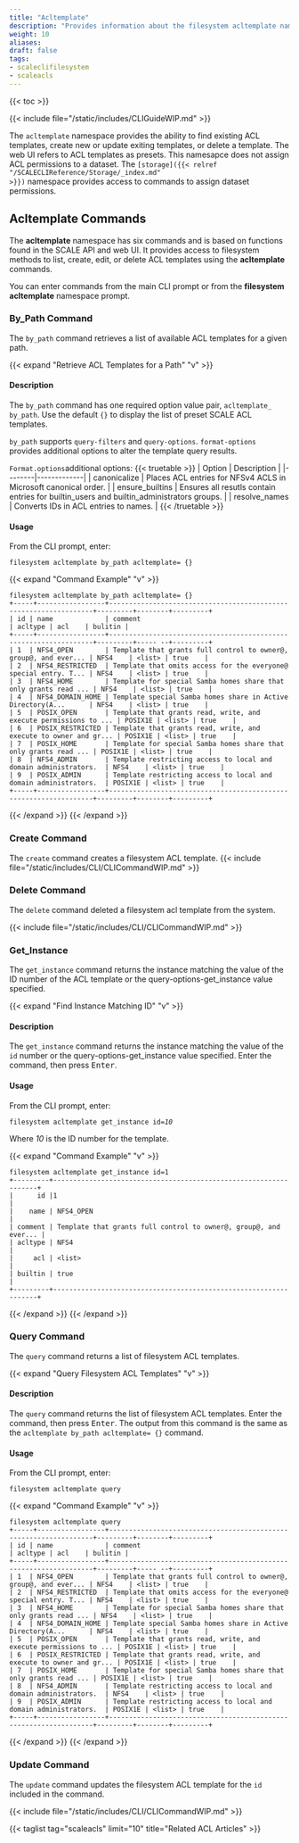 ```yaml
---
title: "Acltemplate"
description: "Provides information about the filesystem acltemplate namespace in the TrueNAS CLI. Includes command syntax and common commands."
weight: 10
aliases:
draft: false
tags:
- scaleclifilesystem
- scaleacls
---
```


{{< toc >}}


{{< include file="/static/includes/CLIGuideWIP.md" >}}

The `acltemplate` namespace provides the ability to find existing ACL templates, create new or update exiting templates, or delete a template.
The web UI refers to ACL templates as presets.
This namesapce does not assign ACL permissions to a dataset. 
The <code>[storage]({{< relref "/SCALECLIReference/Storage/_index.md" >}})</code> namespace provides access to commands to assign dataset permissions.

## Acltemplate Commands

The **acltemplate** namespace has six commands and is based on functions found in the SCALE API and web UI. 
It provides access to filesystem methods to list, create, edit, or delete ACL templates using the **acltemplate** commands. 

You can enter commands from the main CLI prompt or from the **filesystem acltemplate** namespace prompt.

### By_Path Command
The `by_path` command retrieves a list of available ACL templates for a given path. 

{{< expand "Retrieve ACL Templates for a Path" "v" >}}
#### Description
The `by_path` command has one required option value pair, `acltemplate_ by_path`. 
Use the default `{}` to display the list of preset SCALE ACL templates. 

`by_path` supports `query-filters` and `query-options`. `format-options` provides additional options to alter the template query results.

`Format.options`additional options:
{{< truetable >}}
| Option | Description |
|--------|-------------|
| canonicalize | Places ACL entries for NFSv4 ACLS in Microsoft canonical order. |
| ensure_builtins | Ensures all resutls contain entries for builtin_users and builtin_administrators groups. |
| resolve_names | Converts IDs in ACL entries to names. |
{{< /truetable >}}

#### Usage

From the CLI prompt, enter:

`filesystem acltemplate by_path acltemplate= {}`

{{< expand "Command Example" "v" >}}
```
filesystem acltemplate by_path acltemplate= {}
+-----+-----------------+------------------------------------------------------------------+---------+--------+---------+
| id | name             | comment                                                          | acltype | acl    | bulitin |
+-----+-----------------+------------------------------------------------------------------+---------+----- --+---------+
| 1  | NFS4_OPEN        | Template that grants full control to owner@, group@, and ever... | NFS4    | <list> | true    |
| 2  | NFS4_RESTRICTED  | Template that omits access for the everyone@ special entry. T... | NFS4    | <list> | true    |
| 3  | NFS4_HOME        | Template for special Samba homes share that only grants read ... | NFS4    | <list> | true    |
| 4  | NFS4_DOMAIN_HOME | Template special Samba homes share in Active Directory(A...      | NFS4    | <list> | true    |
| 5  | POSIX_OPEN       | Template that grants read, write, and execute permissions to ... | POSIX1E | <list> | true    |
| 6  | POSIX_RESTRICTED | Template that grants read, write, and execute to owner and gr... | POSIX1E | <list> | true    |
| 7  | POSIX_HOME       | Template for special Samba homes share that only grants read ... | POSIX1E | <list> | true    |
| 8  | NFS4_ADMIN       | Template restricting access to local and domain administrators.  | NFS4    | <list> | true    |
| 9  | POSIX_ADMIN      | Template restricting access to local and domain administrators.  | POSIX1E | <list> | true    |
+-----+-----------------+------------------------------------------------------------------+---------+--------+---------+
```
{{< /expand >}}
{{< /expand >}}

### Create Command
The `create` command creates a filesystem ACL template. 
{{< include file="/static/includes/CLI/CLICommandWIP.md" >}}

### Delete Command
The `delete` command deleted a filesystem acl template from the system.

{{< include file="/static/includes/CLI/CLICommandWIP.md" >}}

### Get_Instance
The `get_instance` command returns the instance matching the value of the ID number of the ACL template or the query-options-get_instance value specified. 

{{< expand "Find Instance Matching ID" "v" >}}
#### Description
The `get_instance` command returns the instance matching the value of the `id` number or the query-options-get_instance value specified. 
Enter the command, then press <kbd>Enter</kbd>.
#### Usage
From the CLI prompt, enter:

<code>filesystem acltemplate get_instance id=<i>10</i></code>

Where *10* is the ID number for the template.

{{< expand "Command Example" "v" >}}
```
filesystem acltemplate get_instance id=1
+---------+------------------------------------------------------------------+
|      id |1                                                                 |
|    name | NFS4_OPEN                                                        |
| comment | Template that grants full control to owner@, group@, and ever... |
| acltype | NFS4                                                             |
|     acl | <list>                                                           |
| builtin | true                                                             |
+---------+------------------------------------------------------------------+
```
{{< /expand >}}
{{< /expand >}}

### Query Command
The `query` command returns a list of filesystem ACL templates. 

{{< expand "Query Filesystem ACL Templates" "v" >}}
#### Description
The `query` command returns the list of filesystem ACL templates. 
Enter the command, then press <kbd>Enter</kbd>.
The output from this command is the same as the `acltemplate by_path acltemplate= {}` command.
#### Usage
From the CLI prompt, enter:

`filesystem acltemplate query`

{{< expand "Command Example" "v" >}}
```
filesystem acltemplate query
+-----+-----------------+------------------------------------------------------------------+---------+--------+---------+
| id | name             | comment                                                          | acltype | acl    | bulitin |
+-----+-----------------+------------------------------------------------------------------+---------+----- --+---------+
| 1  | NFS4_OPEN        | Template that grants full control to owner@, group@, and ever... | NFS4    | <list> | true    |
| 2  | NFS4_RESTRICTED  | Template that omits access for the everyone@ special entry. T... | NFS4    | <list> | true    |
| 3  | NFS4_HOME        | Template for special Samba homes share that only grants read ... | NFS4    | <list> | true    |
| 4  | NFS4_DOMAIN_HOME | Template special Samba homes share in Active Directory(A...      | NFS4    | <list> | true    |
| 5  | POSIX_OPEN       | Template that grants read, write, and execute permissions to ... | POSIX1E | <list> | true    |
| 6  | POSIX_RESTRICTED | Template that grants read, write, and execute to owner and gr... | POSIX1E | <list> | true    |
| 7  | POSIX_HOME       | Template for special Samba homes share that only grants read ... | POSIX1E | <list> | true    |
| 8  | NFS4_ADMIN       | Template restricting access to local and domain administrators.  | NFS4    | <list> | true    |
| 9  | POSIX_ADMIN      | Template restricting access to local and domain administrators.  | POSIX1E | <list> | true    |
+-----+-----------------+------------------------------------------------------------------+---------+--------+---------+
```
{{< /expand >}}
{{< /expand >}}

### Update Command
The `update` command updates the filesystem ACL template for the `id` included in the command.

{{< include file="/static/includes/CLI/CLICommandWIP.md" >}}

{{< taglist tag="scaleacls" limit="10" title="Related ACL Articles" >}}
